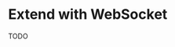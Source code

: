 # Extend with WebSocket

TODO

<!--
https://kapsys.io/user-experience/real-time-updates-integrating-next-js-web-sockets-on-vercel/
https://blog.devgenius.io/next-js-and-websockets-creating-interactive-and-responsive-applications-for-modern-web-development-d65a81763ab6
-->

